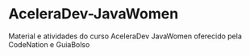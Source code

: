# AceleraDev-JavaWomen
Material e atividades do curso AceleraDev JavaWomen oferecido pela CodeNation e GuiaBolso
